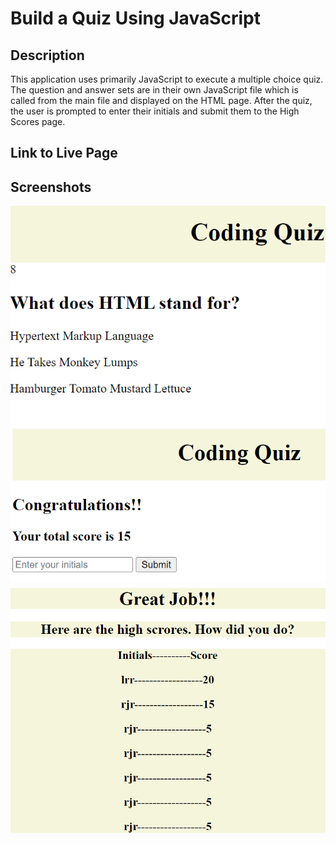 # Build a Quiz Using JavaScript

## Description
This application uses primarily JavaScript to execute a multiple choice quiz. The question and answer sets are in their own JavaScript file which is called from the main file and displayed on the HTML page. After the quiz, the user is prompted to enter their initials and submit them to the High Scores page.

## Link to Live Page

## Screenshots
![Image of a question and its multiple choice answers](./assets/images/quiz.png)
![Image of the page where users can enter their initials](./assets/images/initials.png)
![Image of the High Scores page](./assets/images/high-scores.png)